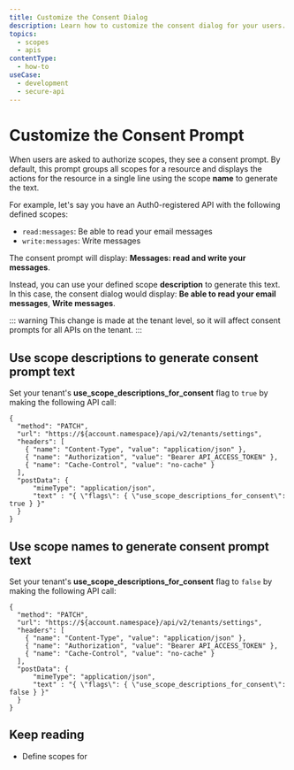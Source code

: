 ```yaml
---
title: Customize the Consent Dialog
description: Learn how to customize the consent dialog for your users.
topics:
  - scopes
  - apis
contentType:
  - how-to
useCase:
  - development
  - secure-api
---
```

# Customize the Consent Prompt

When users are asked to authorize scopes, they see a consent prompt. By default, this prompt groups all scopes for a resource and displays the actions for the resource in a single line using the scope **name** to generate the text.

For example, let's say you have an Auth0-registered API with the following defined scopes:

* `read:messages`: Be able to read your email messages
* `write:messages`: Write messages

The consent prompt will display: **Messages: read and write your messages**.

Instead, you can use your defined scope **description** to generate this text. In this case, the consent dialog would display: **Be able to read your email messages**, **Write messages**.

::: warning
This change is made at the tenant level, so it will affect consent prompts for all APIs on the tenant.
:::

## Use scope descriptions to generate consent prompt text

 Set your tenant's **use_scope_descriptions_for_consent** flag to `true` by making the following API call:

```har
{
  "method": "PATCH",
  "url": "https://${account.namespace}/api/v2/tenants/settings",
  "headers": [
    { "name": "Content-Type", "value": "application/json" },
    { "name": "Authorization", "value": "Bearer API_ACCESS_TOKEN" },
    { "name": "Cache-Control", "value": "no-cache" }
  ],
  "postData": {
      "mimeType": "application/json",
      "text" : "{ \"flags\": { \"use_scope_descriptions_for_consent\": true } }"
  }
}
```

## Use scope names to generate consent prompt text

Set your tenant's **use_scope_descriptions_for_consent** flag to `false` by making the following API call:

```har
{
  "method": "PATCH",
  "url": "https://${account.namespace}/api/v2/tenants/settings",
  "headers": [
    { "name": "Content-Type", "value": "application/json" },
    { "name": "Authorization", "value": "Bearer API_ACCESS_TOKEN" },
    { "name": "Cache-Control", "value": "no-cache" }
  ],
  "postData": {
      "mimeType": "application/json",
      "text" : "{ \"flags\": { \"use_scope_descriptions_for_consent\": false } }"
  }
}
```

## Keep reading

* Define scopes for 
